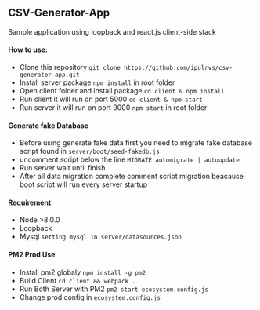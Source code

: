 ## CSV-Generator-App
Sample application using loopback and react.js client-side stack

#### How to use:
- Clone this repository `git clone https://github.com/ipulrvs/csv-generator-app.git`
- Install server package `npm install` in root folder
- Open client folder and install package `cd client & npm install`
- Run client it will run on port 5000 `cd client & npm start`
- Run server it will run on port 9000 `npm start` in root folder

#### Generate fake Database
- Before using generate fake data first you need to migrate fake database script found in `server/boot/seed-fakedb.js`
- uncomment script below the line `MIGRATE automigrate | autoupdate`
- Run server wait until finish 
- After all data migration complete comment script migration beacause boot script will run every server startup

#### Requirement
- Node >8.0.0
- Loopback
- Mysql `setting mysql in server/datasources.json`

#### PM2 Prod Use
- Install pm2 globaly `npm install -g pm2`
- Build Client `cd client && webpack .`
- Run Both Server with PM2 `pm2 start ecosystem.config.js`
- Change prod config in `ecosystem.config.js`